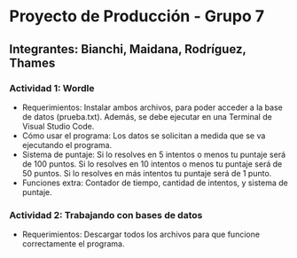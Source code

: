 # Proyecto de Producción - Grupo 7
## Integrantes: Bianchi, Maidana, Rodríguez, Thames

### Actividad 1: Wordle
* Requerimientos: Instalar ambos archivos, para poder acceder a la base de datos (prueba.txt). Además, se debe ejecutar en una Terminal de Visual Studio Code.
* Cómo usar el programa: Los datos se solicitan a medida que se va ejecutando el programa.
* Sistema de puntaje: Si lo resolves en 5 intentos o menos tu puntaje será de 100 puntos. Si lo resolves en 10 intentos o menos tu puntaje será de 50 puntos. Si lo resolves en más intentos tu puntaje será de 1 punto.
* Funciones extra: Contador de tiempo, cantidad de intentos, y sistema de puntaje.


### Actividad 2: Trabajando con bases de datos
* Requerimientos: Descargar todos los archivos para que funcione correctamente el programa.
